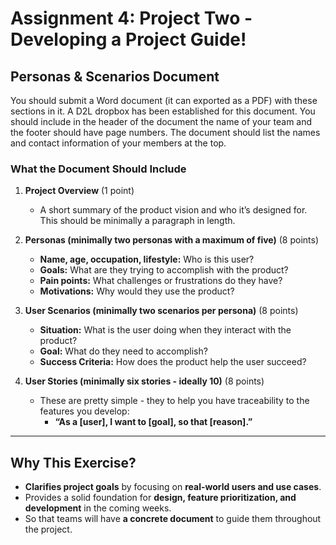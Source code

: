 # Assignment 4: Project Two - Developing a Project Guide!

## **Personas & Scenarios Document**

You should submit a Word document (it can exported as a PDF) with these sections in it. A D2L dropbox has been established for this document. You should include in the header of the document the name of your team and the footer should have page numbers.  The document should list the names and contact information of your members at the top.

### **What the Document Should Include**  

1. **Project Overview** (1 point)
   - A short summary of the product vision and who it’s designed for.  This should be minimally a paragraph in length.

2. **Personas (minimally two personas with a maximum of five)** (8 points) 
   - **Name, age, occupation, lifestyle:** Who is this user?  
   - **Goals:** What are they trying to accomplish with the product?  
   - **Pain points:** What challenges or frustrations do they have?  
   - **Motivations:** Why would they use the product?

3. **User Scenarios (minimally two scenarios per persona)**  (8 points)
   - **Situation:** What is the user doing when they interact with the product?  
   - **Goal:** What do they need to accomplish?  
   - **Success Criteria:** How does the product help the user succeed?  

4. **User Stories (minimally six stories - ideally 10)**  (8 points)
   - These are pretty simple - they to help you have traceability to the features you develop:  
     - **“As a [user], I want to [goal], so that [reason].”**

---

## **Why This Exercise?**  
- **Clarifies project goals** by focusing on **real-world users and use cases**.
- Provides a solid foundation for **design, feature prioritization, and development** in the coming weeks.
- So that teams will have **a concrete document** to guide them throughout the project.
